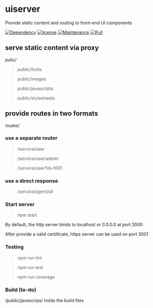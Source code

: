 # uiserver
Provide static content and routing to front-end UI components

[![Dependency](https://img.shields.io/badge/dependencies-up%20to%20date-green.svg)](https://github.com/lifengli/uiserver)
[![license](https://img.shields.io/badge/license-MIT-blue.svg)](https://github.com/lifengli/uiserver)
[![Maintenance](https://img.shields.io/badge/maintained-yes-orange.svg)](https://github.com/lifengli/uiserver)
[![Pull](https://img.shields.io/badge/pull%20request-welcome-ff69b4.svg)](https://github.com/lifengli/uiserver)

## serve static content via proxy
pulic/
> public/fonts

> public/images

> public/javascripts

> public/stylesheets

## provide routes in two formats
routes/

### use a separate router
> /service/user

> /service/user/admin

> /service/user?id=1001

### use a direct response
> /service/agent/all

### Start server

> npm start

By default, the http server binds to localhost or 0.0.0.0 at port 3000

After provide a valid certificate, https server can be used on port 3001

### Testing

> npm run lint

> npm run test

> npm run coverage

### Build (to-do)

/public/javascrips/ holds the build files


